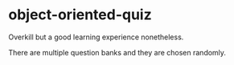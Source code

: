 # object-oriented-quiz

Overkill but a good learning experience nonetheless.

There are multiple question banks and they are chosen randomly.
